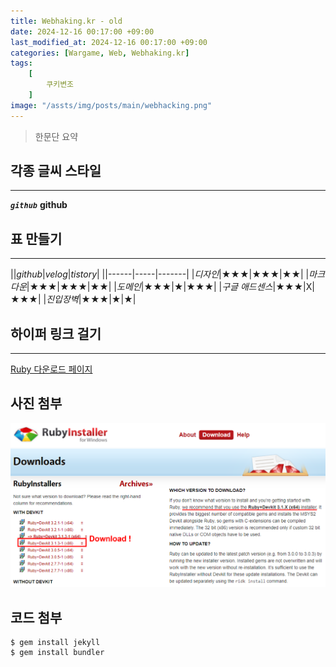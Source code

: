 ```yaml
---
title: Webhaking.kr - old
date: 2024-12-16 00:17:00 +09:00
last_modified_at: 2024-12-16 00:17:00 +09:00
categories: [Wargame, Web, Webhaking.kr]
tags:
    [
        쿠키변조
    ]
image: "/assts/img/posts/main/webhacking.png"
---
```


>한문단 요약

## 각종 글씨 스타일 
---
 **_`github`_**
 **github**


## 표 만들기
---
||_github_|_velog_|_tistory_|
||------|-----|-------|
|_디자인_|★★★|★★★|★★|
|_마크다운_|★★★|★★★|★★|
|_도메인_|★★★|★|★★★|
|_구글 애드센스_|★★★|X|★★★|
|_진입장벽_|★★★|★|★|

## 하이퍼 링크 걸기 
---
[Ruby 다운로드 페이지](https://rubyinstaller.org/downloads/)  

## 사진 첨부
![ruby_install_page](/assets/img/posts/blog/github_blog/ruby_install_page.png) 

## 코드 첨부
```shell
$ gem install jekyll
$ gem install bundler
```